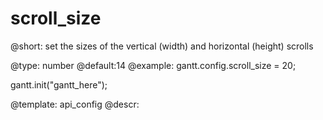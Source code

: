 scroll_size
=============

@short:
	set the sizes of the vertical (width) and horizontal (height) scrolls

@type: number
@default:14
@example:
gantt.config.scroll_size = 20;

gantt.init("gantt_here");

@template:	api_config
@descr:


